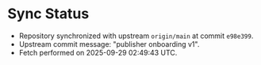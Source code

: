 # Sync Status

- Repository synchronized with upstream `origin/main` at commit `e98e399`.
- Upstream commit message: "publisher onboarding v1".
- Fetch performed on 2025-09-29 02:49:43 UTC.
